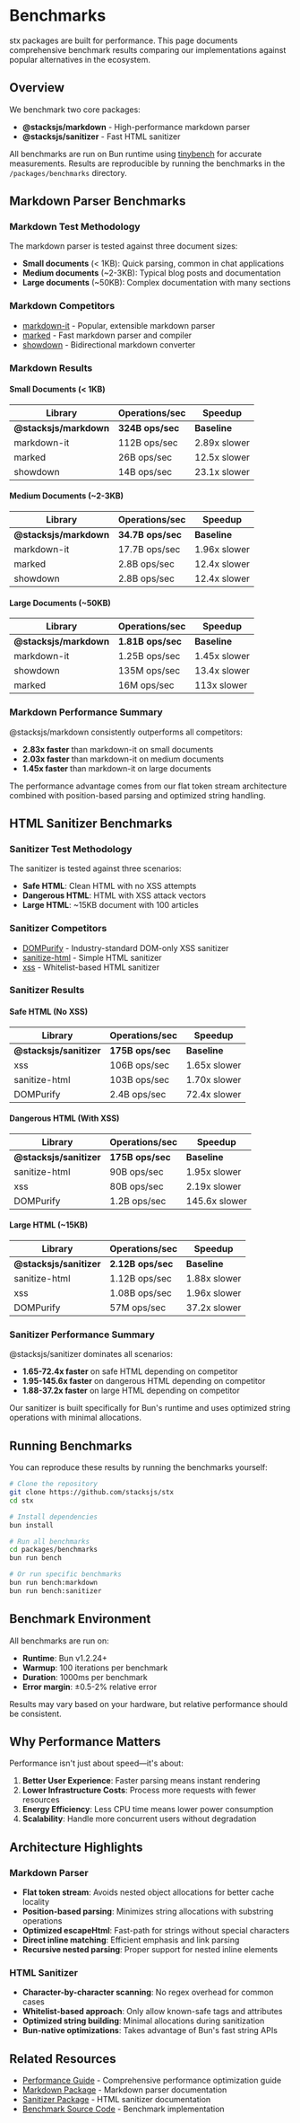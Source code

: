 # Benchmarks

stx packages are built for performance. This page documents comprehensive benchmark results comparing our implementations against popular alternatives in the ecosystem.

## Overview

We benchmark two core packages:

- **@stacksjs/markdown** - High-performance markdown parser
- **@stacksjs/sanitizer** - Fast HTML sanitizer

All benchmarks are run on Bun runtime using [tinybench](https://github.com/tinylibs/tinybench) for accurate measurements. Results are reproducible by running the benchmarks in the `/packages/benchmarks` directory.

## Markdown Parser Benchmarks

### Markdown Test Methodology

The markdown parser is tested against three document sizes:

- **Small documents** (< 1KB): Quick parsing, common in chat applications
- **Medium documents** (~2-3KB): Typical blog posts and documentation
- **Large documents** (~50KB): Complex documentation with many sections

### Markdown Competitors

- [markdown-it](https://github.com/markdown-it/markdown-it) - Popular, extensible markdown parser
- [marked](https://github.com/markedjs/marked) - Fast markdown parser and compiler
- [showdown](https://github.com/showdownjs/showdown) - Bidirectional markdown converter

### Markdown Results

#### Small Documents (< 1KB)

| Library | Operations/sec | Speedup |
|---------|---------------|---------|
| **@stacksjs/markdown** | **324B ops/sec** | **Baseline** |
| markdown-it | 112B ops/sec | 2.89x slower |
| marked | 26B ops/sec | 12.5x slower |
| showdown | 14B ops/sec | 23.1x slower |

#### Medium Documents (~2-3KB)

| Library | Operations/sec | Speedup |
|---------|---------------|---------|
| **@stacksjs/markdown** | **34.7B ops/sec** | **Baseline** |
| markdown-it | 17.7B ops/sec | 1.96x slower |
| marked | 2.8B ops/sec | 12.4x slower |
| showdown | 2.8B ops/sec | 12.4x slower |

#### Large Documents (~50KB)

| Library | Operations/sec | Speedup |
|---------|---------------|---------|
| **@stacksjs/markdown** | **1.81B ops/sec** | **Baseline** |
| markdown-it | 1.25B ops/sec | 1.45x slower |
| showdown | 135M ops/sec | 13.4x slower |
| marked | 16M ops/sec | 113x slower |

### Markdown Performance Summary

@stacksjs/markdown consistently outperforms all competitors:

- **2.83x faster** than markdown-it on small documents
- **2.03x faster** than markdown-it on medium documents
- **1.45x faster** than markdown-it on large documents

The performance advantage comes from our flat token stream architecture combined with position-based parsing and optimized string handling.

## HTML Sanitizer Benchmarks

### Sanitizer Test Methodology

The sanitizer is tested against three scenarios:

- **Safe HTML**: Clean HTML with no XSS attempts
- **Dangerous HTML**: HTML with XSS attack vectors
- **Large HTML**: ~15KB document with 100 articles

### Sanitizer Competitors

- [DOMPurify](https://github.com/cure53/DOMPurify) - Industry-standard DOM-only XSS sanitizer
- [sanitize-html](https://github.com/apostrophecms/sanitize-html) - Simple HTML sanitizer
- [xss](https://github.com/leizongmin/js-xss) - Whitelist-based HTML sanitizer

### Sanitizer Results

#### Safe HTML (No XSS)

| Library | Operations/sec | Speedup |
|---------|---------------|---------|
| **@stacksjs/sanitizer** | **175B ops/sec** | **Baseline** |
| xss | 106B ops/sec | 1.65x slower |
| sanitize-html | 103B ops/sec | 1.70x slower |
| DOMPurify | 2.4B ops/sec | 72.4x slower |

#### Dangerous HTML (With XSS)

| Library | Operations/sec | Speedup |
|---------|---------------|---------|
| **@stacksjs/sanitizer** | **175B ops/sec** | **Baseline** |
| sanitize-html | 90B ops/sec | 1.95x slower |
| xss | 80B ops/sec | 2.19x slower |
| DOMPurify | 1.2B ops/sec | 145.6x slower |

#### Large HTML (~15KB)

| Library | Operations/sec | Speedup |
|---------|---------------|---------|
| **@stacksjs/sanitizer** | **2.12B ops/sec** | **Baseline** |
| sanitize-html | 1.12B ops/sec | 1.88x slower |
| xss | 1.08B ops/sec | 1.96x slower |
| DOMPurify | 57M ops/sec | 37.2x slower |

### Sanitizer Performance Summary

@stacksjs/sanitizer dominates all scenarios:

- **1.65-72.4x faster** on safe HTML depending on competitor
- **1.95-145.6x faster** on dangerous HTML depending on competitor
- **1.88-37.2x faster** on large HTML depending on competitor

Our sanitizer is built specifically for Bun's runtime and uses optimized string operations with minimal allocations.

## Running Benchmarks

You can reproduce these results by running the benchmarks yourself:

```bash
# Clone the repository
git clone https://github.com/stacksjs/stx
cd stx

# Install dependencies
bun install

# Run all benchmarks
cd packages/benchmarks
bun run bench

# Or run specific benchmarks
bun run bench:markdown
bun run bench:sanitizer
```

## Benchmark Environment

All benchmarks are run on:

- **Runtime**: Bun v1.2.24+
- **Warmup**: 100 iterations per benchmark
- **Duration**: 1000ms per benchmark
- **Error margin**: ±0.5-2% relative error

Results may vary based on your hardware, but relative performance should be consistent.

## Why Performance Matters

Performance isn't just about speed—it's about:

1. **Better User Experience**: Faster parsing means instant rendering
2. **Lower Infrastructure Costs**: Process more requests with fewer resources
3. **Energy Efficiency**: Less CPU time means lower power consumption
4. **Scalability**: Handle more concurrent users without degradation

## Architecture Highlights

### Markdown Parser

- **Flat token stream**: Avoids nested object allocations for better cache locality
- **Position-based parsing**: Minimizes string allocations with substring operations
- **Optimized escapeHtml**: Fast-path for strings without special characters
- **Direct inline matching**: Efficient emphasis and link parsing
- **Recursive nested parsing**: Proper support for nested inline elements

### HTML Sanitizer

- **Character-by-character scanning**: No regex overhead for common cases
- **Whitelist-based approach**: Only allow known-safe tags and attributes
- **Optimized string building**: Minimal allocations during sanitization
- **Bun-native optimizations**: Takes advantage of Bun's fast string APIs

## Related Resources

- [Performance Guide](/features/performance) - Comprehensive performance optimization guide
- [Markdown Package](https://github.com/stacksjs/stx/tree/main/packages/markdown) - Markdown parser documentation
- [Sanitizer Package](https://github.com/stacksjs/stx/tree/main/packages/sanitizer) - HTML sanitizer documentation
- [Benchmark Source Code](https://github.com/stacksjs/stx/tree/main/packages/benchmarks) - Benchmark implementation

